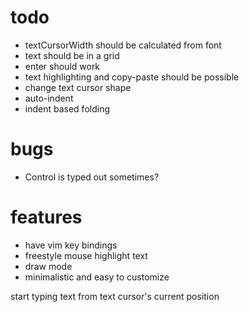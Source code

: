 # todo
- textCursorWidth should be calculated from font
- text should be in a grid
- enter should work
- text highlighting and copy-paste should be possible
- change text cursor shape
- auto-indent
- indent based folding

# bugs
- Control is typed out sometimes?

# features
- have vim key bindings
- freestyle mouse highlight text 
- draw mode
- minimalistic and easy to customize


start typing text from text cursor's current position 

